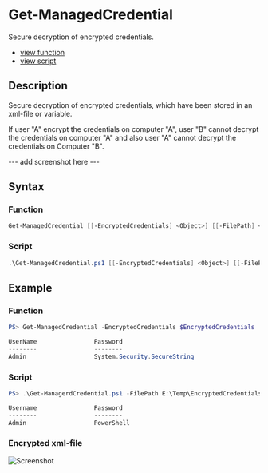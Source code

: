 # Get-ManagedCredential

Secure decryption of encrypted credentials.

* [view function](https://github.com/BornToBeRoot/PowerShell_ManagedCredential/blob/master/Module/ManagedCredential/Get-ManagedCredential.ps1)
* [view script](https://github.com/BornToBeRoot/PowerShell_ManagedCredential/blob/master/Scripts/Get-ManagedCredential.ps1)

## Description

Secure decryption of encrypted credentials, which have been stored in an xml-file or variable. 

If user "A" encrypt the credentials on computer "A", user "B" cannot decrypt the credentials on computer "A" and also user "A" cannot decrypt the credentials on Computer "B".

--- add screenshot here ---

## Syntax

### Function

```powershell
Get-ManagedCredential [[-EncryptedCredentials] <Object>] [[-FilePath] <String>] [[-PasswordAsPlainText]] [<CommonParameters>]
```

### Script

```powershell
.\Get-ManagedCredential.ps1 [[-EncryptedCredentials] <Object>] [[-FilePath] <String>] [[-PasswordAsPlainText]] [<CommonParameters>]
```

## Example

### Function

```powershell
PS> Get-ManagedCredential -EncryptedCredentials $EncryptedCredentials

UserName                Password
--------                --------
Admin                   System.Security.SecureString
 ```

### Script

```powershell
PS> .\Get-ManagerdCredential.ps1 -FilePath E:\Temp\EncryptedCredentials.xml -PasswordAsPlainText

Username                Password
--------                --------
Admin                   PowerShell
```

### Encrypted xml-file

![Screenshot](https://github.com/BornToBeRoot/PowerShell_ManagedCredential/blob/master/Documentation/Images/Encrypted_XML-File.png?raw=true "Encrypted XML-File")
